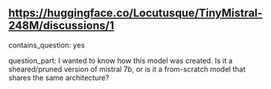 ## https://huggingface.co/Locutusque/TinyMistral-248M/discussions/1

contains_question: yes

question_part: I wanted to know how this model was created. Is it a sheared/pruned version of mistral 7b, or is it a from-scratch model that shares the same architecture?